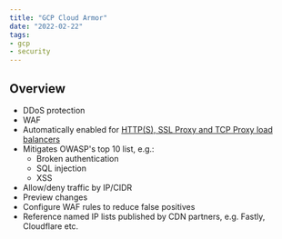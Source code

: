 ```yaml
---
title: "GCP Cloud Armor"
date: "2022-02-22"
tags:
- gcp
- security
---
```


## Overview

- DDoS protection
- WAF
- Automatically enabled for [HTTP(S), SSL Proxy and TCP Proxy load balancers](notes/GCP%20Load%20Balancing.md)
- Mitigates OWASP's top 10 list, e.g.:
	- Broken authentication
	- SQL injection
	- XSS
- Allow/deny traffic by IP/CIDR
- Preview changes
- Configure WAF rules to reduce false positives
- Reference named IP lists published by CDN partners, e.g. Fastly, Cloudflare etc.
